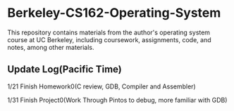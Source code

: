 # Berkeley-CS162-Operating-System
This repository contains materials from the author's operating system course at UC Berkeley, including coursework, assignments, code, and notes, among other materials.

## Update Log(Pacific Time)

1/21 Finish Homework0(C review, GDB, Compiler and Assembler)

1/31 Finish Project0(Work Through Pintos to debug, more familiar with GDB)
